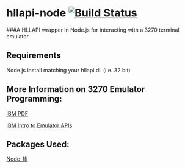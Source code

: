 hllapi-node  [![Build Status](https://travis-ci.org/Chris-Cullins/hllapi-node.svg?branch=master)](https://travis-ci.org/Chris-Cullins/hllapi-node)
===========


###A HLLAPI wrapper in Node.js for interacting with a 3270 terminal emulator


Requirements
------------
Node.js install matching your hllapi.dll (i.e. 32 bit)


More Information on 3270 Emulator Programming:
----------------------------------------------
[IBM PDF](http://publib.boulder.ibm.com/infocenter/pcomhelp/v5r9/topic/com.ibm.pcomm.doc/books/pdf/emulator_programmingV58.pdf)

[IBM Intro to Emulator APIs](http://publib.boulder.ibm.com/infocenter/pcomhelp/v5r9/index.jsp?topic=/com.ibm.pcomm.doc/books/html/emulator_programming06.htm)


Packages Used:
--------------

[Node-ffi](https://github.com/rbranson/node-ffi)


